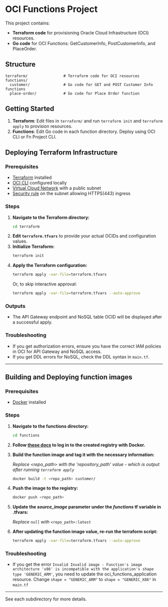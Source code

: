 # OCI Functions Project

This project contains:
- **Terraform code** for provisioning Oracle Cloud Infrastructure (OCI) resources.
- **Go code** for OCI Functions: GetCustomerInfo, PostCustomerInfo, and PlaceOrder.

## Structure
```
terraform/                # Terraform code for OCI resources
functions/
  customer/               # Go code for GET and POST Customer Info functions
  place-order/            # Go code for Place Order function
```

## Getting Started
1. **Terraform**: Edit files in `terraform/` and run `terraform init` and `terraform apply` to provision resources.
2. **Functions**: Edit Go code in each function directory. Deploy using OCI CLI or Fn Project CLI.

## Deploying Terraform Infrastructure

### Prerequisites
- [Terraform](https://www.terraform.io/downloads.html) installed
- [OCI CLI](https://docs.oracle.com/en-us/iaas/Content/API/SDKDocs/cliconfigure.htm) configured locally
- [Virtual Cloud Network](https://docs.oracle.com/en/solutions/wls-on-prem-to-oci/use-wizard-create-vcn.html) with a public subnet
- [Security rule](https://docs.oracle.com/en-us/iaas/Content/developer/functions/func-api-gtw/01-summary.htm#unique_1967189299) on the subnet allowing HTTPS(443) ingress

### Steps
1. **Navigate to the Terraform directory:**
   ```sh
   cd terraform
   ```
2. **Edit `terraform.tfvars`** to provide your actual OCIDs and configuration values.
3. **Initialize Terraform:**
   ```sh
   terraform init
   ```
4. **Apply the Terraform configuration:**
   ```sh
   terraform apply -var-file=terraform.tfvars
   ```
   Or, to skip interactive approval:
   ```sh
   terraform apply -var-file=terraform.tfvars --auto-approve
   ```

### Outputs
- The API Gateway endpoint and NoSQL table OCID will be displayed after a successful apply.
### Troubleshooting
- If you get authorization errors, ensure you have the correct IAM policies in OCI for API Gateway and NoSQL access.
- If you get DDL errors for NoSQL, check the DDL syntax in `main.tf`.

---
## Building and Deploying function images
### Prerequisites 
- [Docker](https://docs.docker.com/engine/install/) installed

### Steps
1. **Navigate to the functions directory:**
   ```sh
   cd functions
   ```
2. **Follow [these docs](https://docs.oracle.com/en-us/iaas/Content/Functions/Tasks/functionslogintoocir.htm) to log in to the created registry with Docker.**
3. **Build the function image and tag it with the necessary information:**
   
   *Replace <repo_path> with the 'repository_path' value - which is output after running `terraform apply`*
   ```sh
   docker build -t <repo_path> customer/
   ```
4. **Push the image to the registry:**
   ```sh
   docker push <repo_path>
   ```
5. **Update the *source_image* parameter under the *functions* tf variable in .tfvars:**

   *Replace `null` with* `<repo_path>:latest` 

6. **After updating the function image value, re-run the terraform script:**
   ```sh
   terraform apply -var-file=terraform.tfvars --auto-approve
   ```
### Troubleshooting
- If you get the error `Invalid Invalid image - Function's image architecture 'x86' is incompatible with the application's shape type 'GENERIC_ARM'`, you need to update the oci_functions_application resource. Change `shape = "GENERIC_ARM"` to `shape = "GENERIC_X86"` in `main.tf`
---

See each subdirectory for more details. 
